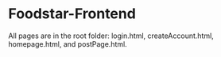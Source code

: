 # Foodstar-Frontend
All pages are in the root folder: login.html, createAccount.html, homepage.html, and postPage.html. 

